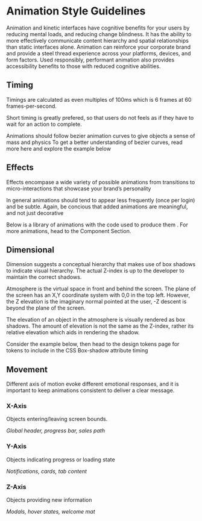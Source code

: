 # Animation Style Guidelines

Animation and kinetic interfaces have cognitive benefits for your users by 
reducing mental loads, and reducing change blindness. It has the ability 
to more effectively communicate content hierarchy and spatial relationships 
than static interfaces alone. Animation can reinforce your corporate brand 
and provide a steel thread experience across your platforms, devices, and 
form factors. Used responsibly, performant animation also provides 
accessibility benefits to those with reduced cognitive abilities.


## Timing

Timings are calculated as even multiples of 100ms which is 6 frames at 60 frames-per-second.

Short timing is greatly prefered, so that users do not feels as if they have to wait for an action to complete.

Animations should follow bezier animation curves to give objects a sense of mass and physics To get a better understanding of bezier curves, read more here and explore the example below

## Effects

Effects encompase a wide variety of possible animations from transitions to micro-interactions that showcase your brand’s personality

In general animations should tend to appear less frequently (once per login) and be subtle. Again, be concious that added animations are meaningful, and not just decorative

Below is a library of animations with the code used to produce them . For more animations, head to the Component Section.

## Dimensional

Dimension suggests a conceptual hierarchy that makes use of box shadows to indicate visual hierarchy. The actual Z-index is up to the developer to maintain the correct shadows.

Atmosphere is the virtual space in front and behind the screen. The plane of the screen has an X,Y coordinate system with 0,0 in the top left. However, the Z elevation is the imaginary normal pointed at the user, -Z descent is beyond the plane of the screen.

The elevation of an object in the atmosphere is visually rendered as box shadows. The amount of elevation is not the same as the Z-index, rather its relative elevation which aids in rendering the shadow.

Consider the example below, then head to the design tokens page for tokens to include in the CSS Box-shadow attribute
timing

## Movement

Different axis of motion evoke different emotional responses, and it is important to keep animations consistent to deliver a clear message.

### X-Axis

Objects entering/leaving screen bounds.

_Global header, progress bar, sales path_

### Y-Axis

Objects indicating progress or loading state

_Notifications, cards, tab content_

### Z-Axis

Objects providing new information

_Modals, hover states, welcome mat_
